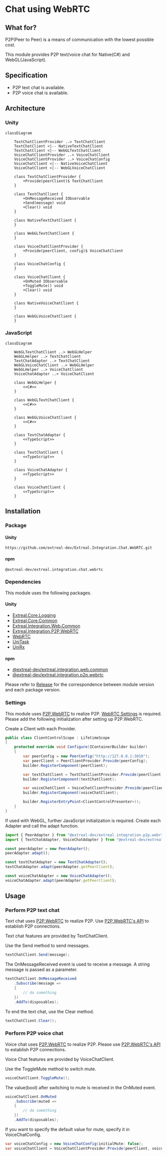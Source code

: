 ﻿---
sidebar_position: 3
---

# Chat using WebRTC

## What for?

P2P(Peer to Peer) is a means of communication with the lowest possible cost.

This module provides P2P text/voice chat for Native(C#) and WebGL(JavaScript).

## Specification

- P2P text chat is available.
- P2P voice chat is available.

## Architecture

### Unity

```mermaid
classDiagram

    TextChatClientProvider ..> TextChatClient
    TextChatClient <|-- NativeTextChatClient
    TextChatClient <|-- WebGLTextChatClient
    VoiceChatClientProvider ..> VoiceChatClient
    VoiceChatClientProvider ..> VoiceChatConfig
    VoiceChatClient <|-- NativeVoiceChatClient
    VoiceChatClient <|-- WebGLVoiceChatClient

    class TextChatClientProvider {
        +Provide(peerClient)$ TextChatClient
    }
    
    class TextChatClient {
        +OnMessageReceived IObservable
        +Send(message) void
        +Clear() void
    }
    
    class NativeTextChatClient {
    }
    
    class WebGLTextChatClient {
    }

    class VoiceChatClientProvider {
        +Provide(peerClient, config)$ VoiceChatClient
    }

    class VoiceChatConfig {
    }

    class VoiceChatClient {
        +OnMuted IObservable
        +ToggleMute() void
        +Clear() void
    }
    
    class NativeVoiceChatClient {
    }
    
    class WebGLVoiceChatClient {
    }
```

### JavaScript

```mermaid
classDiagram

    WebGLTextChatClient ..> WebGLHelper
    WebGLHelper ..> TextChatClient
    TextChatAdapter ..> TextChatClient
    WebGLVoiceChatClient ..> WebGLHelper
    WebGLHelper ..> VoiceChatClient
    VoiceChatAdapter ..> VoiceChatClient
    
    class WebGLHelper {
        <<C#>>
    }

    class WebGLTextChatClient {
        <<C#>>
    }

    class WebGLVoiceChatClient {
        <<C#>>
    }

    class TextChatAdapter {
        <<TypeScript>>
    }
    
    class TextChatClient {
        <<TypeScript>>
    }

    class VoiceChatAdapter {
        <<TypeScript>>
    }
    
    class VoiceChatClient {
        <<TypeScript>>
    }
```

## Installation

### Package

#### Unity
```text
https://github.com/extreal-dev/Extreal.Integration.Chat.WebRTC.git
```

#### npm
```text
@extreal-dev/extreal.integration.chat.webrtc
```

### Dependencies

This module uses the following packages.

#### Unity

- [Extreal.Core.Logging](../core/logging.md)
- [Extreal.Core.Common](../core/common.md)
- [Extreal.Integration.Web.Common](../integration/web.common.md)
- [Extreal.Integration.P2P.WebRTC](../integration/p2p.webrtc.md)
- [WebRTC](https://docs.unity3d.com/Packages/com.unity.webrtc@3.0/manual/index.html)
- [UniTask](https://github.com/Cysharp/UniTask)
- [UniRx](https://github.com/neuecc/UniRx)

#### npm

- [@extreal-dev/extreal.integration.web.common](https://www.npmjs.com/package/@extreal-dev/extreal.integration.web.common)
- [@extreal-dev/extreal.integration.p2p.webrtc](https://www.npmjs.com/package/@extreal-dev/extreal.integration.p2p.webrtc)

Please refer to [Release](../category/release) for the correspondence between module version and each package version.

### Settings

This module uses [P2P.WebRTC](p2p.webrtc.md) to realize P2P.
[WebRTC Settings](p2p.webrtc.md#settings) is required.
Please add the following initialization after setting up P2P.WebRTC.

Create a Client with each Provider.

```csharp
public class ClientControlScope : LifetimeScope
{
    protected override void Configure(IContainerBuilder builder)
    {
        var peerConfig = new PeerConfig("http://127.0.0.1:3010");
        var peerClient = PeerClientProvider.Provide(peerConfig);
        builder.RegisterComponent(peerClient);

        var textChatClient = TextChatClientProvider.Provide(peerClient);
        builder.RegisterComponent(textChatClient);

        var voiceChatClient = VoiceChatClientProvider.Provide(peerClient);
        builder.RegisterComponent(voiceChatClient);

        builder.RegisterEntryPoint<ClientControlPresenter>();
    }
}
```

If used with WebGL, further JavaScript initialization is required.
Create each Adapter and call the adapt function.

```typescript
import { PeerAdapter } from "@extreal-dev/extreal.integration.p2p.webrtc";
import { TextChatAdapter, VoiceChatAdapter } from "@extreal-dev/extreal.integration.chat.webrtc";

const peerAdapter = new PeerAdapter();
peerAdapter.adapt();

const textChatAdapter = new TextChatAdapter();
textChatAdapter.adapt(peerAdapter.getPeerClient);

const voiceChatAdapter = new VoiceChatAdapter();
voiceChatAdapter.adapt(peerAdapter.getPeerClient);
```

## Usage

### Perform P2P text chat

Text chat uses [P2P.WebRTC](p2p.webrtc.md) to realize P2P.
Use [P2P.WebRTC's API](p2p.webrtc.md#p2p-webrtc-host-client) to establish P2P connections.

Text chat features are provided by TextChatClient.

Use the Send method to send messages.

```csharp
textChatClient.Send(message);
```

The OnMessageReceived event is used to receive a message.
A string message is passed as a parameter.

```csharp
textChatClient.OnMessageReceived
    .Subscribe(message =>
    {
        // do something
    })
    .AddTo(disposables);
```

To end the text chat, use the Clear method.

```csharp
textChatClient.Clear();
```

### Perform P2P voice chat

Voice chat uses [P2P.WebRTC](p2p.webrtc.md) to realize P2P.
Please use [P2P.WebRTC's API](p2p.webrtc.md#p2p-webrtc-host-client) to establish P2P connections.

Voice Chat features are provided by VoiceChatClient.

Use the ToggleMute method to switch mute.

```csharp
voiceChatClient.ToggleMute();
```

The value(bool) after switching to mute is received in the OnMuted event.

```csharp
voiceChatClient.OnMuted
    .Subscribe(muted =>
    {
        // do something
    })
    .AddTo(disposables);
```

If you want to specify the default value for mute, specify it in VoiceChatConfig.

```csharp
var voiceChatConfig = new VoiceChatConfig(initialMute: false);
var voiceChatClient = VoiceChatClientProvider.Provide(peerClient, voiceChatConfig);
```

